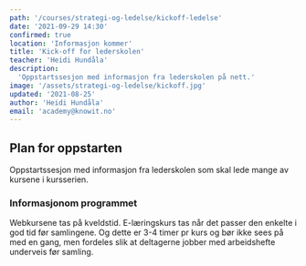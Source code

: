 ```yaml
---
path: '/courses/strategi-og-ledelse/kickoff-ledelse'
date: '2021-09-29 14:30'
confirmed: true
location: 'Informasjon kommer'
title: 'Kick-off for lederskolen'
teacher: 'Heidi Hundåla'
description:
  'Oppstartssesjon med informasjon fra lederskolen på nett.'
image: '/assets/strategi-og-ledelse/kickoff.jpg'
updated: '2021-08-25'
author: 'Heidi Hundåla'
email: 'academy@knowit.no'
---
```


## Plan for oppstarten

Oppstartssesjon med informasjon fra lederskolen som skal lede mange av kursene i kursserien.

### Informasjonom programmet

Webkursene tas på kveldstid. E-læringskurs tas når det passer den enkelte i
god tid før samlingene. Og dette er 3-4 timer pr kurs og bør ikke sees på med
en gang, men fordeles slik at deltagerne jobber med arbeidshefte underveis før
samling.​
